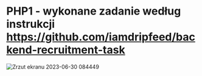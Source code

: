 # PHP1 - wykonane zadanie według instrukcji https://github.com/iamdripfeed/backend-recruitment-task



![Zrzut ekranu 2023-06-30 084449](https://github.com/RafalPietrzak55/PHP1/assets/115399790/cdc5ff4e-a2c5-47ad-aeaf-5d9c30121810)
